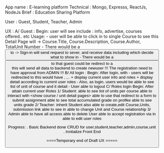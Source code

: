 App name : E-learning platform
Technical : Mongo, Expresss, ReactJs, NodeJs
Brief : Education Sharing Platform

User : Guest, Student, Teacher, Admin

UX :
A/ Guest :
Begin: user will see <landing page> include : info, advertise, courses offered.. etc
Usage: - user will be able to click in to single Course to see <Course Detail page>
this Detail Page will <Display> -> Course.Title, Course.Description, Course.Author, TotalUnit Number - There would be a <Button> to <Sign-in page> -> Sign-in will send request to sever, and receive data including <ROLES> which decide what to show in <DashBoard> - There would be a <Button> to <Enrol> that guest could be redirect to a <form>
this <registration form> will send all data to backend to create newuser
!!! The registration need to have approval from ADMIN !!!
B/ All login :
Begin: After login, with <role admin> - users will be redirected to <DashBoard>
this <DashBoard> would have <Profile Section>, <MainFeeds Section>,.. + <Profile> display current user info and roles + <MainFeeds> display detail according to current user roles - Also, as login, users would be able to see list of unit of course and it detail - User able to logout
C/ Roles login
Begin: After attain current user Roles
1/ Student:
able to see list of units per course <enrol>
able to interact with <show course / unit detail pages>
able to use <submission link> that redirect to a form to submit assignment
able to see total accumulated grade on profike
able to see units grade
2/ Teacher:
inherit Student
also able to create,edit Course,Units, submission link
able to see <list of submission to grade> in <Teacher mainfeed dashboard>
able to change Unit and Course relationship
3/ Admin
able to have all access
able to delete User
able to accept registration via <registration to approve> in <Admin mainfeed>
able to edit user roles

Progress:
. Basic Backend done CRUD for user,student,teacher,admin,course,unit
. Inntialize Front End

====Temporary end of Draft UX =====
